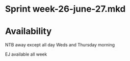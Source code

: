 Sprint week-26-june-27.mkd
===



# Availability

NTB away except all day Weds and Thursday morning

EJ available all week
